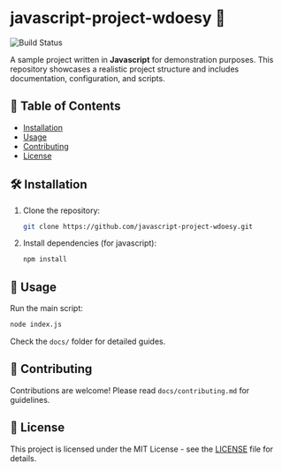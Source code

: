 # javascript-project-wdoesy 🚀

![Build Status](https://img.shields.io/badge/build-passing-brightgreen)

A sample project written in **Javascript** for demonstration purposes. This repository showcases a realistic project structure and includes documentation, configuration, and scripts.

## 📖 Table of Contents
- [Installation](#installation)
- [Usage](#usage)
- [Contributing](#contributing)
- [License](#license)

## 🛠 Installation
1. Clone the repository:
   ```bash
   git clone https://github.com/javascript-project-wdoesy.git
   ```
2. Install dependencies (for javascript):
   ```bash
   npm install
   ```

## 🚀 Usage
Run the main script:
```bash
node index.js
```

Check the `docs/` folder for detailed guides.

## 🤝 Contributing
Contributions are welcome! Please read `docs/contributing.md` for guidelines.

## 📜 License
This project is licensed under the MIT License - see the [LICENSE](LICENSE) file for details.
